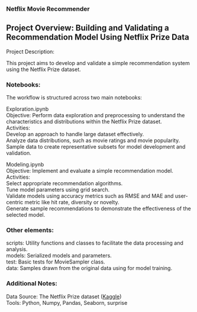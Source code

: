 ### Netflix Movie Recommender 
## Project Overview: Building and Validating a Recommendation Model Using Netflix Prize Data
Project Description:

This project aims to develop and validate a simple recommendation system using the Netflix Prize dataset. 

### Notebooks: 
The workflow is structured across two main notebooks:

Exploration.ipynb \
    Objective: Perform data exploration and preprocessing to understand the characteristics and distributions within the Netflix Prize dataset. \
    Activities: \
    Develop an approach to handle large dataset effectively. \
    Analyze data distributions, such as movie ratings and movie popularity. \
    Sample data to create representative subsets for model development and validation. 

Modeling.ipynb \
    Objective: Implement and evaluate a simple recommendation model. \
    Activities: \
    Select appropriate recommendation algorithms. \
    Tune model parameters using grid search. \
    Validate models using accuracy metrics such as RMSE and MAE and user-centric metric like hit rate, diversity or novelty. \
    Generate sample recommendations to demonstrate the effectiveness of the selected model. 

### Other elements: 

scripts: Utility functions and classes to facilitate the data processing and analysis. \
models: Serialized models and parameters. \
test: Basic tests for MovieSampler class. \
data: Samples drawn from the original data using for model training. 

### Additional Notes: 

Data Source: The Netflix Prize dataset ([Kaggle](https://www.kaggle.com/datasets/evanschreiner/netflix-movie-ratings?select=Netflix_User_Ratings.csv)) \
Tools: Python, Numpy, Pandas, Seaborn, surprise